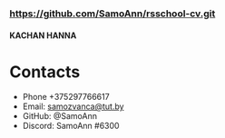 ### https://github.com/SamoAnn/rsschool-cv.git
#### KACHAN HANNA
# Contacts
* Phone +375297766617
* Email: samozvanca@tut.by
* GitHub: @SamoAnn
* Discord: SamoAnn #6300